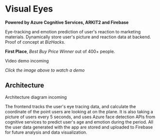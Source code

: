 # Visual Eyes

**Powered by Azure Cognitive Services, ARKIT2 and Firebase**

Eye-tracking and emotion prediction of user's reaction to marketing materials. Dynamically store user's picture and reaction data at backend. Proof of concept at _BizHacks_. 

**First Place**, *Best Buy Price Winner* out of 400+ people.

<!--[![Visual Eyes](https://img.youtube.com/vi/ALl_-Kd7OM8/0.jpg)](https://www.youtube.com/watch?v=ALl_-Kd7OM8)-->
Video demo incoming</br>

*Click the image above to watch a demo*

## Architecture

<!--![Architecture](https://github.com/dandua98/MSNewsAR/blob/master/common/images/architecture.jpg)-->
<!---->
<!--*Architecture diagram drawn by [Mai Matsuhisa](https://github.com/MAIMAI728)*-->
Architecture diagram incoming</br>

The frontend tracks the user's eye tracing data, and calculate the coordinate of the point users are looking at on the plane. It is also taking a picture of users every 5 seconds, and uses Azure face detection APIs from
cognitive services to predict user's age and emotion during the period. All the user data generated with the app are stored and uploaded to Firebase for future analysis and data visualization.
